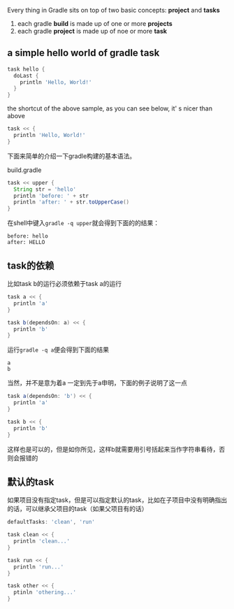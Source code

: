Every thing in Gradle sits on top of two basic concepts: **project** and **tasks**

1. each gradle **build** is made up of one or more **projects**
2. each gradle **project** is made up of noe or more **task**

## a simple hello world of gradle task

```groovy
task hello {
  doLast {
    println 'Hello, World!'
  }
}
```
the shortcut of the above sample, as you can see below, it' s nicer than above

```groovy
task << {
  println 'Hello, World!'
}
```

下面来简单的介绍一下gradle构建的基本语法。

build.gradle
```groovy
task << upper {
  String str = 'hello'
  println 'before: ' + str
  println 'after: ' + str.toUpperCase()
}
```
在shell中键入`gradle -q upper`就会得到下面的的结果：

```
before: hello
after: HELLO
```

## task的依赖
比如task b的运行必须依赖于task a的运行
```groovy
task a << {
  println 'a'
}

task b(dependsOn: a) << {
  println 'b'
}
```
运行`gradle -q a`便会得到下面的结果
```
a
b
```
当然，并不是意为着a 一定到先于a申明，下面的例子说明了这一点
```groovy
task a(dependsOn: 'b') << {
  println 'a'
}

task b << {
  println 'b'
}
```
这样也是可以的，但是如你所见，这样b就需要用引号括起来当作字符串看待，否则会报错的

## 默认的task
如果项目没有指定task，但是可以指定默认的task，比如在子项目中没有明确指出的话，可以继承父项目的task（如果父项目有的话）

```groovy
defaultTasks: 'clean', 'run'

task clean << {
  println 'clean...'
}

task run << {
  println 'run...'
}

task other << {
  ptinln 'othering...'
}
```

